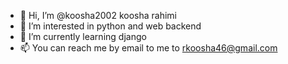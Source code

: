 - 👋 Hi, I’m @koosha2002 koosha rahimi
- 👀 I’m interested in python and web backend
- 🌱 I’m currently learning django
- 📫 You can reach me by email to me to rkoosha46@gmail.com

<!---
kooshar2002/kooshar2002 is a ✨ special ✨ repository because its `README.md` (this file) appears on your GitHub profile.
You can click the Preview link to take a look at your changes.
--->
